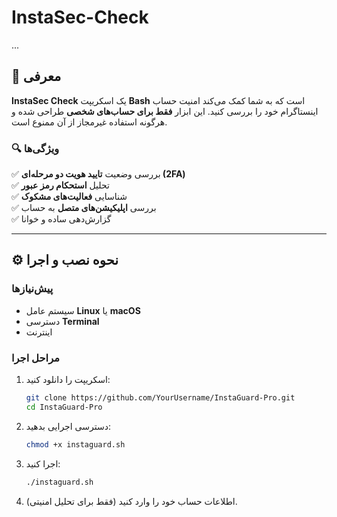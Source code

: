 # InstaSec-Check
...
## **📌 معرفی**  
**InstaSec Check** یک اسکریپت **Bash** است که به شما کمک می‌کند امنیت حساب اینستاگرام خود را بررسی کنید. این ابزار **فقط برای حساب‌های شخصی** طراحی شده و هرگونه استفاده غیرمجاز از آن ممنوع است.  

### **🔍 ویژگی‌ها**  
✅ بررسی وضعیت **تایید هویت دو مرحله‌ای (2FA)**  
✅ تحلیل **استحکام رمز عبور**  
✅ شناسایی **فعالیت‌های مشکوک**  
✅ بررسی **اپلیکیشن‌های متصل** به حساب  
✅ گزارش‌دهی ساده و خوانا  

---

## **⚙️ نحوه نصب و اجرا**  

### **پیش‌نیازها**  
- سیستم عامل **Linux** یا **macOS**  
- دسترسی **Terminal**  
- اینترنت  

### **مراحل اجرا**  
1. اسکریپت را دانلود کنید:  
   ```bash
   git clone https://github.com/YourUsername/InstaGuard-Pro.git
   cd InstaGuard-Pro
   ```

2. دسترسی اجرایی بدهید:  
   ```bash
   chmod +x instaguard.sh
   ```

3. اجرا کنید:  
   ```bash
   ./instaguard.sh
   ```

4. اطلاعات حساب خود را وارد کنید (فقط برای تحلیل امنیتی).  
